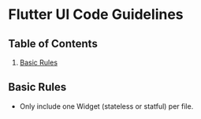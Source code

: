 # Flutter UI Code Guidelines

## Table of Contents

  1. [Basic Rules](#basic-rules)

## Basic Rules

  - Only include one Widget (stateless or statful) per file.